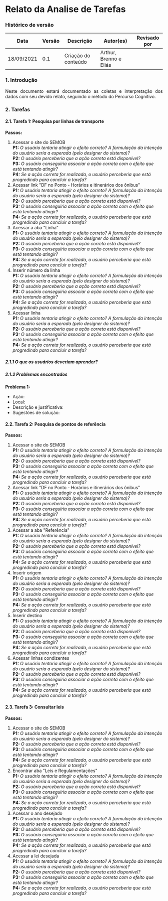 # Relato da Analise de Tarefas

### Histórico de versão
Data | Versão | Descrição | Autor(es)|Revisado por
--|--|--|--|--
18/09/2021 | 0.1 | Criação do conteúdo | Arthur, Brenno e Eliás | |
### 1. Introdução
<div style="text-align: justify">Neste documento estará documentado as coletas e interpretação dos dados com seu devido relato, seguindo o método do Percurso Cognitivo.</div>

### 2. Tarefas
#### 2.1. Tarefa 1: Pesquisa por linhas de transporte
<b>Passos:</b><br>
1. Acessar o site do SEMOB<br>
<b>P1:</b> <i>O usuário tentaria atingir o efeito correto? A formulação da intenção do usuário seria a esperada (pelo designer do sistema)?</i><br>
<b>P2:</b> <i>O usuário perceberia que a ação correta está disponível?</i><br> 
<b>P3:</b> <i>O usuário conseguiria associar a ação correta com o efeito que está tentando atingir?</i><br> 
<b>P4:</b> <i>Se a ação correta for realizada, o usuário perceberia que está progredindo para concluir a tarefa?</i><br> 
2. Acessar link "DF no Ponto - Horários e itinerários dos ônibus"<br>
<b>P1:</b> <i>O usuário tentaria atingir o efeito correto? A formulação da intenção do usuário seria a esperada (pelo designer do sistema)?</i><br>
<b>P2:</b> <i>O usuário perceberia que a ação correta está disponível?</i><br> 
<b>P3:</b> <i>O usuário conseguiria associar a ação correta com o efeito que está tentando atingir?</i><br> 
<b>P4:</b> <i>Se a ação correta for realizada, o usuário perceberia que está progredindo para concluir a tarefa?</i><br> 
3. Acessar a aba "Linha"<br>
<b>P1:</b> <i>O usuário tentaria atingir o efeito correto? A formulação da intenção do usuário seria a esperada (pelo designer do sistema)?</i><br>
<b>P2:</b> <i>O usuário perceberia que a ação correta está disponível?</i><br> 
<b>P3:</b> <i>O usuário conseguiria associar a ação correta com o efeito que está tentando atingir?</i><br> 
<b>P4:</b> <i>Se a ação correta for realizada, o usuário perceberia que está progredindo para concluir a tarefa?</i><br> 
4. Inserir número da linha<br>
<b>P1:</b> <i>O usuário tentaria atingir o efeito correto? A formulação da intenção do usuário seria a esperada (pelo designer do sistema)?</i><br>
<b>P2:</b> <i>O usuário perceberia que a ação correta está disponível?</i><br> 
<b>P3:</b> <i>O usuário conseguiria associar a ação correta com o efeito que está tentando atingir?</i><br> 
<b>P4:</b> <i>Se a ação correta for realizada, o usuário perceberia que está progredindo para concluir a tarefa?</i><br> 
5. Acessar linha<br>
<b>P1:</b> <i>O usuário tentaria atingir o efeito correto? A formulação da intenção do usuário seria a esperada (pelo designer do sistema)?</i><br>
<b>P2:</b> <i>O usuário perceberia que a ação correta está disponível?</i><br> 
<b>P3:</b> <i>O usuário conseguiria associar a ação correta com o efeito que está tentando atingir?</i><br> 
<b>P4:</b> <i>Se a ação correta for realizada, o usuário perceberia que está progredindo para concluir a tarefa?</i><br> 

##### 2.1.1 O que os usuários deveriam aprender?
##### 2.1.2 Problemas encontrados
<b>Problema 1:</b> <br>
<ul> 
<li>Ação:</li>
<li>Local:</li>
<li>Descrição e justificativa:</li>
<li>Sugestões de solução:</li>
</ul>

#### 2.2. Tarefa 2: Pesquisa de pontos de referência
<b>Passos:</b><br>
1. Acessar o site do SEMOB<br>
<b>P1:</b> <i>O usuário tentaria atingir o efeito correto? A formulação da intenção do usuário seria a esperada (pelo designer do sistema)?</i><br>
<b>P2:</b> <i>O usuário perceberia que a ação correta está disponível?</i><br> 
<b>P3:</b> <i>O usuário conseguiria associar a ação correta com o efeito que está tentando atingir?</i><br> 
<b>P4:</b> <i>Se a ação correta for realizada, o usuário perceberia que está progredindo para concluir a tarefa?</i><br> 
2. Acessar link "DF no Ponto - Horários e itinerários dos ônibus"<br>
<b>P1:</b> <i>O usuário tentaria atingir o efeito correto? A formulação da intenção do usuário seria a esperada (pelo designer do sistema)?</i><br>
<b>P2:</b> <i>O usuário perceberia que a ação correta está disponível?</i><br> 
<b>P3:</b> <i>O usuário conseguiria associar a ação correta com o efeito que está tentando atingir?</i><br> 
<b>P4:</b> <i>Se a ação correta for realizada, o usuário perceberia que está progredindo para concluir a tarefa?</i><br> 
3. Acessar a aba "Referência"<br>
<b>P1:</b> <i>O usuário tentaria atingir o efeito correto? A formulação da intenção do usuário seria a esperada (pelo designer do sistema)?</i><br>
<b>P2:</b> <i>O usuário perceberia que a ação correta está disponível?</i><br> 
<b>P3:</b> <i>O usuário conseguiria associar a ação correta com o efeito que está tentando atingir?</i><br> 
<b>P4:</b> <i>Se a ação correta for realizada, o usuário perceberia que está progredindo para concluir a tarefa?</i><br> 
4. Inserir origem<br>
<b>P1:</b> <i>O usuário tentaria atingir o efeito correto? A formulação da intenção do usuário seria a esperada (pelo designer do sistema)?</i><br>
<b>P2:</b> <i>O usuário perceberia que a ação correta está disponível?</i><br> 
<b>P3:</b> <i>O usuário conseguiria associar a ação correta com o efeito que está tentando atingir?</i><br> 
<b>P4:</b> <i>Se a ação correta for realizada, o usuário perceberia que está progredindo para concluir a tarefa?</i><br> 
5. Inserir destino<br>
<b>P1:</b> <i>O usuário tentaria atingir o efeito correto? A formulação da intenção do usuário seria a esperada (pelo designer do sistema)?</i><br>
<b>P2:</b> <i>O usuário perceberia que a ação correta está disponível?</i><br> 
<b>P3:</b> <i>O usuário conseguiria associar a ação correta com o efeito que está tentando atingir?</i><br> 
<b>P4:</b> <i>Se a ação correta for realizada, o usuário perceberia que está progredindo para concluir a tarefa?</i><br> 
6. Acessar linhas condizentes<br>
<b>P1:</b> <i>O usuário tentaria atingir o efeito correto? A formulação da intenção do usuário seria a esperada (pelo designer do sistema)?</i><br>
<b>P2:</b> <i>O usuário perceberia que a ação correta está disponível?</i><br> 
<b>P3:</b> <i>O usuário conseguiria associar a ação correta com o efeito que está tentando atingir?</i><br> 
<b>P4:</b> <i>Se a ação correta for realizada, o usuário perceberia que está progredindo para concluir a tarefa?</i><br> 

#### 2.3. Tarefa 3: Consultar leis
<b>Passos:</b><br>
1. Acessar o site do SEMOB<br>
<b>P1:</b> <i>O usuário tentaria atingir o efeito correto? A formulação da intenção do usuário seria a esperada (pelo designer do sistema)?</i><br>
<b>P2:</b> <i>O usuário perceberia que a ação correta está disponível?</i><br> 
<b>P3:</b> <i>O usuário conseguiria associar a ação correta com o efeito que está tentando atingir?</i><br> 
<b>P4:</b> <i>Se a ação correta for realizada, o usuário perceberia que está progredindo para concluir a tarefa?</i><br> 
2. Encontrar aba "Leis e Regulamentações"<br>
<b>P1:</b> <i>O usuário tentaria atingir o efeito correto? A formulação da intenção do usuário seria a esperada (pelo designer do sistema)?</i><br>
<b>P2:</b> <i>O usuário perceberia que a ação correta está disponível?</i><br> 
<b>P3:</b> <i>O usuário conseguiria associar a ação correta com o efeito que está tentando atingir?</i><br> 
<b>P4:</b> <i>Se a ação correta for realizada, o usuário perceberia que está progredindo para concluir a tarefa?</i><br> 
3. Acessar o ano desejado<br>
<b>P1:</b> <i>O usuário tentaria atingir o efeito correto? A formulação da intenção do usuário seria a esperada (pelo designer do sistema)?</i><br>
<b>P2:</b> <i>O usuário perceberia que a ação correta está disponível?</i><br> 
<b>P3:</b> <i>O usuário conseguiria associar a ação correta com o efeito que está tentando atingir?</i><br> 
<b>P4:</b> <i>Se a ação correta for realizada, o usuário perceberia que está progredindo para concluir a tarefa?</i><br> 
4. Acessar a lei desejada<br>
<b>P1:</b> <i>O usuário tentaria atingir o efeito correto? A formulação da intenção do usuário seria a esperada (pelo designer do sistema)?</i><br>
<b>P2:</b> <i>O usuário perceberia que a ação correta está disponível?</i><br> 
<b>P3:</b> <i>O usuário conseguiria associar a ação correta com o efeito que está tentando atingir?</i><br> 
<b>P4:</b> <i>Se a ação correta for realizada, o usuário perceberia que está progredindo para concluir a tarefa?</i><br> 